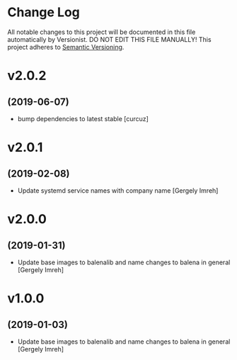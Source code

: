 # Change Log

All notable changes to this project will be documented in this file
automatically by Versionist. DO NOT EDIT THIS FILE MANUALLY!
This project adheres to [Semantic Versioning](http://semver.org/).

# v2.0.2
## (2019-06-07)

* bump dependencies to latest stable [curcuz]

# v2.0.1
## (2019-02-08)

* Update systemd service names with company name [Gergely Imreh]

# v2.0.0
## (2019-01-31)

* Update base images to balenalib and name changes to balena in general [Gergely Imreh]

# v1.0.0
## (2019-01-03)

* Update base images to balenalib and name changes to balena in general [Gergely Imreh]
